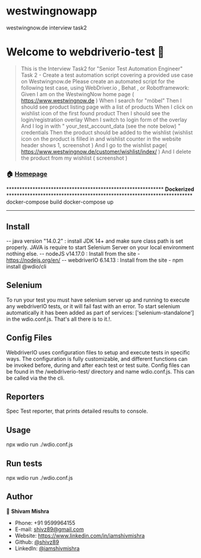 # westwingnowapp
westwingnow.de interview task2

# Welcome to webdriverio-test 👋

> This is the Interview Task2 for "Senior Test Automation Engineer"
    Task 2 - Create a test automation script covering a provided use case on Westwingnow.de
        Please create an automated script for the following test case, using WebDriver.io , Behat , or Robotframework:
        Given I am on the WestwingNow home page ( https://www.westwingnow.de )
        When I search for "möbel"
        Then I should see product listing page with a list of products
        When I click on wishlist icon of the first found product
        Then I should see the login/registration overlay
        When I switch to login form of the overlay
        And I log in with " your_test_account_data (see the note below) " credentials
        Then the product should be added to the wishlist (wishlist icon on
        the product is filled in and wishlist counter in the website header shows 1, screenshot )
        And I go to the wishlist page( https://www.westwingnow.de/customer/wishlist/index/ )
        And I delete the product from my wishlist ( screenshot )

### 🏠 [Homepage](westwingnow.de)

************************************************************ **Dockerized** ***********************************************************************
docker-compose build 
docker-compose up 

***************************************************************************************************************************************************

## Install

-- java version "14.0.2" : install JDK 14+ and make sure class path is set properly. JAVA is require to start Selenium Server on your local environment nothing else.
-- nodeJS v14.17.0 : Install from the site - https://nodejs.org/en/ 
-- webdriverIO 6.14.13 : Install from the site - npm install @wdio/cli

## Selenium

To run your test you must have selenium server up and running to execute any webdriverIO tests, or it will fail fast with an error. To start selenium automatically it has been added as part of services: ['selenium-standalone'] in the wdio.conf.js. That's all there is to it.!.

## Config Files

WebdriverIO uses configuration files to setup and execute tests in specific ways. The configuration is fully customizable, and different functions can be invoked before, during and after each test or test suite. Config files can be found in the /webdriverio-test/ directory and name wdio.conf.js. This can be called via the the cli.

## Reporters

Spec
Test reporter, that prints detailed results to console.


## Usage

npx wdio run ./wdio.conf.js

## Run tests

npx wdio run ./wdio.conf.js

## Author

👤 **Shivam Mishra**

* Phone: +91 9599964155
* E-mail: shivz89@gmail.com
* Website: https://www.linkedin.com/in/iamshivmishra
* Github: [@shivz89](https://github.com/shivz89)
* LinkedIn: [@iamshivmishra](https://linkedin.com/in/iamshivmishra)

